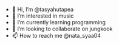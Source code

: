 - 👋 Hi, I’m @tasyahutapea
- 👀 I’m interested in music
- 🌱 I’m currently learning programming
- 💞️ I’m looking to collaborate on jungkook
- 📫 How to reach me @nata_syaa04

<!---
tasyahutapea/tasyahutapea is a ✨ special ✨ repository because its `README.md` (this file) appears on your GitHub profile.
You can click the Preview link to take a look at your changes.
--->
